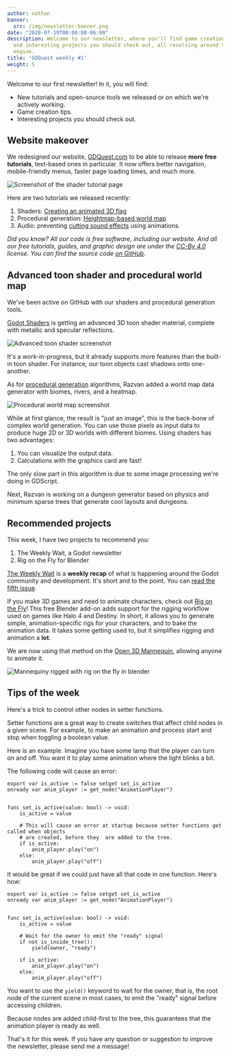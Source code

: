 ```yaml
---
author: nathan
banner:
  src: /img/newsletter-banner.png
date: "2020-07-19T00:00:00-06:00"
description: Welcome to our newsletter, where you'll find game creation tips, resources,
  and interesting projects you should check out, all revolving around the Godot game
  engine.
title: 'GDQuest weekly #1'
weight: 5
---
```


Welcome to our first newsletter! In it, you will find:

- New tutorials and open-source tools we released or on which we're actively working.
- Game creation tips.
- Interesting projects you should check out.

## Website makeover

We redesigned our website, [GDQuest.com](https://www.gdquest.com/) to be able to release **more free tutorials**, text-based ones in particular. It now offers better navigation, mobile-friendly menus, faster page loading times, and much more.

![Screenshot of the shader tutorial page](website-new-look.png)

Here are two tutorials we released recently:

1. Shaders: [Creating an animated 3D flag](/tutorial/godot/shaders/flag-shader-3d/)
2. Procedural generation: [Heightmap-based world map](/tutorial/godot/pcg/world-map/)
3. Audio: preventing [cutting sound effects](/tutorial/godot/audio/pickup-sound-effect/) using animations.

_Did you know? All our code is free software, including our website. And all our free tutorials, guides, and graphic design are under the [CC-By 4.0](https://creativecommons.org/licenses/by/4.0/) license. You can find the source code [on GitHub](https://github.com/GDQuest/website/)._

## Advanced toon shader and procedural world map

We've been active on GitHub with our shaders and procedural generation tools.

[Godot Shaders](https://github.com/GDQuest/godot-shaders) is getting an advanced 3D toon shader material, complete with metallic and specular reflections.

![Advanced toon shader screenshot](advanced-toon-shader.png)

It's a work-in-progress, but it already supports more features than the built-in toon shader. For instance, our toon objects cast shadows onto one-another.

As for [procedural generation](https://github.com/GDQuest/godot-procedural-generation) algorithms, Razvan added a world map data generator with biomes, rivers, and a heatmap.

![Procedural world map screenshot](world-map-generator.png)

While at first glance, the result is "just an image", this is the back-bone of complex world generation. You can use those pixels as input data to produce huge 2D or 3D worlds with different biomes. Using shaders has two advantages:

1. You can visualize the output data.
2. Calculations with the graphics card are fast!

The only slow part in this algorithm is due to some image processing we're doing in GDScript.

Next, Razvan is working on a dungeon generator based on physics and minimum sparse trees that generate cool layouts and dungeons.

## Recommended projects

This week, I have two projects to recommend you:

1. The Weekly Wait, a Godot newsletter
2. Rig on the Fly for Blender

[The Weekly Wait](https://weeklywait.substack.com/) is a **weekly recap** of what is happening around the Godot community and development. It's short and to the point. You can [read the fifth issue](https://weeklywait.substack.com/p/the-weekly-wait-5).

If you make 3D games and need to animate characters, check out [Rig on the Fly](https://gitlab.com/dypsloom/rigonthefly/)! This free Blender add-on adds support for the rigging workflow used on games like Halo 4 and Destiny. In short, it allows you to generate simple, animation-specific rigs for your characters, and to bake the animation data. It takes some getting used to, but it simplifies rigging and animation a **lot**.

We are now using that method on the [Open 3D Mannequin](https://github.com/GDQuest/godot-3d-mannequin), allowing anyone to animate it.

![Mannequiny rigged with rig on the fly in blender](mannequiny-rig-on-the-fly.png)

## Tips of the week

Here's a trick to control other nodes in setter functions.

Setter functions are a great way to create switches that affect child nodes in a given scene. For example, to make an animation and process start and stop when toggling a boolean value.

Here is an example. Imagine you have some lamp that the player can turn on and off. You want it to play some animation where the light blinks a bit.

The following code will cause an error:

```gdscript
export var is_active := false setget set_is_active
onready var anim_player := get_node("AnimationPlayer")


func set_is_active(value: bool) -> void:
    is_active = value

    # This will cause an error at startup because setter functions get called when objects
    # are created, before they  are added to the tree.
    if is_active:
        anim_player.play("on")
    else:
        anim_player.play("off")
```

It would be great if we could just have all that code in one function. Here's how:

```gdscript
export var is_active := false setget set_is_active
onready var anim_player := get_node("AnimationPlayer")


func set_is_active(value: bool) -> void:
    is_active = value

    # Wait for the owner to emit the "ready" signal
    if not is_inside_tree():
        yield(owner, "ready")

    if is_active:
        anim_player.play("on")
    else:
        anim_player.play("off")
```

You want to use the `yield()` keyword to wait for the owner, that is, the root node of the current scene in most cases, to emit the "ready" signal before accessing children.

Because nodes are added child-first to the tree, this guarantees that the animation player is ready as well.

That's it for this week. If you have any question or suggestion to improve the newsletter, please send me a message!
